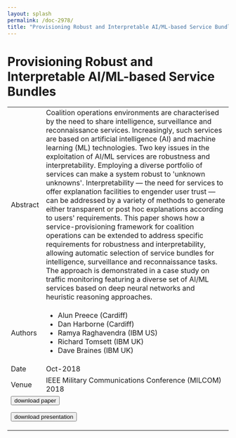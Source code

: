 ```yaml
---
layout: splash
permalink: /doc-2978/
title: "Provisioning Robust and Interpretable AI/ML-based Service Bundles"
---
```


# Provisioning Robust and Interpretable AI/ML-based Service Bundles

<table>
    <tbody>
    <tr>
        <td>Abstract</td>
        <td>Coalition operations environments are characterised by the need to share intelligence, surveillance and reconnaissance services. Increasingly, such services are based on artificial intelligence (AI) and machine learning (ML) technologies. Two key issues in the exploitation of AI/ML services are robustness and interpretability. Employing a diverse portfolio of services can make a system robust to 'unknown unknowns'. Interpretability — the need for services to offer explanation facilities to engender user trust — can be addressed by a variety of methods to generate either transparent or post hoc explanations according to users' requirements. This paper shows how a service-provisioning framework for coalition operations can be extended to address specific requirements for robustness and interpretability, allowing automatic selection of service bundles for intelligence, surveillance and reconnaissance tasks. The approach is demonstrated in a case study on traffic monitoring featuring a diverse set of AI/ML services based on deep neural networks and heuristic reasoning approaches.</td>
    </tr>
    <tr>
        <td>Authors</td>
        <td>
            <ul>
                <li>Alun Preece (Cardiff)</li>
                <li>Dan Harborne (Cardiff)</li>
                <li>Ramya Raghavendra (IBM US)</li>
                <li>Richard Tomsett (IBM UK)</li>
                <li>Dave Braines (IBM UK)</li>
            </ul>
        </td>
    </tr>
    <tr>
        <td>Date</td>
        <td>Oct-2018</td>
    </tr>
    <tr>
        <td>Venue</td>
        <td>IEEE Military Communications Conference (MILCOM) 2018</td>
    </tr>
        <tr>
            <td colspan="2">
                <form method="get" action="https://dais-ita.org/sites/default/files/2340_0.pdf">
                    <button type="submit">download paper</button>
                </form>
                <form method="get" action="https://dais-ita.org/sites/default/files/2340-slides.pdf">
                    <button type="submit">download presentation</button>
                </form>
            </td>
        </tr>
    </tbody>
</table>
